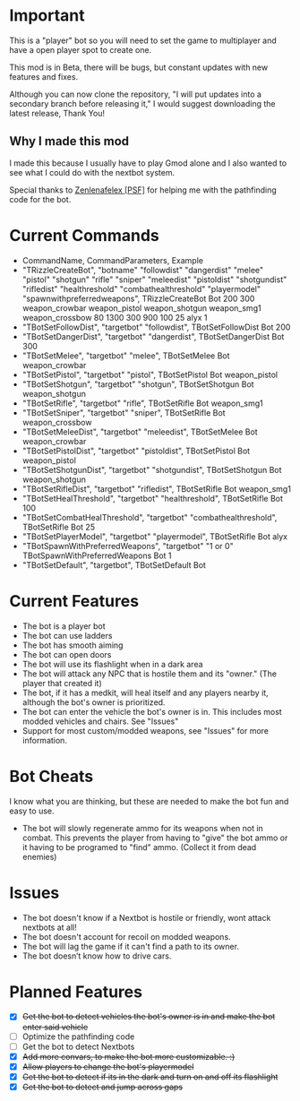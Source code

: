 # Important
This is a "player" bot so you will need to set the game to multiplayer and have a open player spot to create one.

This mod is in Beta, there will be bugs, but constant updates with new features and fixes.

Although you can now clone the repository, "I will put updates into a secondary branch before releasing it," I would suggest downloading the latest release, Thank You!

## Why I made this mod
I made this because I usually have to play Gmod alone and I also wanted to see what I could do with the nextbot system.

Special thanks to [Zenlenafelex [PSF]](https://steamcommunity.com/profiles/76561198976669728) for helping me with the pathfinding code for the bot.

# Current Commands
- CommandName, CommandParameters, Example
- "TRizzleCreateBot", "botname" "followdist" "dangerdist" "melee" "pistol" "shotgun" "rifle" "sniper" "meleedist" "pistoldist" "shotgundist" "rifledist" "healthreshold" "combathealthreshold" "playermodel" "spawnwithpreferredweapons", TRizzleCreateBot Bot 200 300 weapon_crowbar weapon_pistol weapon_shotgun weapon_smg1 weapon_crossbow 80 1300 300 900 100 25 alyx 1
- "TBotSetFollowDist", "targetbot" "followdist", TBotSetFollowDist Bot 200
- "TBotSetDangerDist", "targetbot" "dangerdist", TBotSetDangerDist Bot 300
- "TBotSetMelee", "targetbot" "melee", TBotSetMelee Bot weapon_crowbar
- "TBotSetPistol", "targetbot" "pistol", TBotSetPistol Bot weapon_pistol
- "TBotSetShotgun", "targetbot" "shotgun", TBotSetShotgun Bot weapon_shotgun
- "TBotSetRifle", "targetbot" "rifle", TBotSetRifle Bot weapon_smg1
- "TBotSetSniper", "targetbot" "sniper", TBotSetRifle Bot weapon_crossbow
- "TBotSetMeleeDist", "targetbot" "meleedist", TBotSetMelee Bot weapon_crowbar
- "TBotSetPistolDist", "targetbot" "pistoldist", TBotSetPistol Bot weapon_pistol
- "TBotSetShotgunDist", "targetbot" "shotgundist", TBotSetShotgun Bot weapon_shotgun
- "TBotSetRifleDist", "targetbot" "rifledist", TBotSetRifle Bot weapon_smg1
- "TBotSetHealThreshold", "targetbot" "healthreshold", TBotSetRifle Bot 100
- "TBotSetCombatHealThreshold", "targetbot" "combathealthreshold", TBotSetRifle Bot 25
- "TBotSetPlayerModel", "targetbot" "playermodel", TBotSetRifle Bot alyx
- "TBotSpawnWithPreferredWeapons", "targetbot" "1 or 0" TBotSpawnWithPreferredWeapons Bot 1
- "TBotSetDefault", "targetbot", TBotSetDefault Bot


# Current Features
- The bot is a player bot
- The bot can use ladders
- The bot has smooth aiming
- The bot can open doors
- The bot will use its flashlight when in a dark area
- The bot will attack any NPC that is hostile them and its "owner." (The player that created it)
- The bot, if it has a medkit, will heal itself and any players nearby it, although the bot's owner is prioritized.
- The bot can enter the vehicle the bot's owner is in. This includes most modded vehicles and chairs. See "Issues"
- Support for most custom/modded weapons, see "Issues" for more information. 

# Bot Cheats
I know what you are thinking, but these are needed to make the bot fun and easy to use.
- The bot will slowly regenerate ammo for its weapons when not in combat. This prevents the player from having to "give" the bot ammo or it having to be programed to "find" ammo. (Collect it from dead enemies)     

# Issues
- The bot doesn't know if a Nextbot is hostile or friendly, wont attack nextbots at all!
- The bot doesn't account for recoil on modded weapons.
- The bot will lag the game if it can't find a path to its owner.
- The bot doesn’t know how to drive cars.

# Planned Features
- [x] ~~Get the bot to detect vehicles the bot's owner is in and make the bot enter said vehicle~~
- [ ] Optimize the pathfinding code
- [ ] Get the bot to detect Nextbots
- [x] ~~Add more convars, to make the bot more customizable. :)~~
- [x] ~~Allow players to change the bot's playermodel~~
- [x] ~~Get the bot to detect if its in the dark and turn on and off its flashlight~~
- [x] ~~Get the bot to detect and jump across gaps~~
